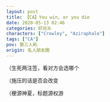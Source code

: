 ```yaml
---
layout: post
title: 【CA】You win, or you die
date: 2020-05-13 02:46
categories: 好兆头
characters: ["Crowley", "Aziraphale"]
tags: ["CA"]
pov: 第三人称
origin: 名人朋友圈
---
```


（生死两注签，看对方会选哪个

（施压的话是否会改变

（梗源神夏，标题源权游
